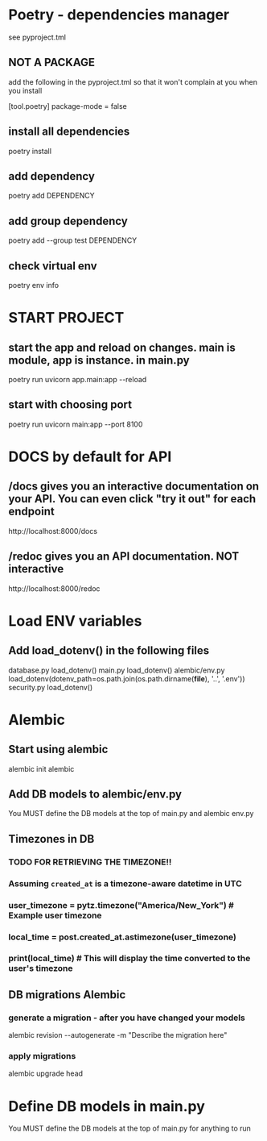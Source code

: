 
# Poetry - dependencies manager
see pyproject.tml

## NOT A PACKAGE
add the following in the pyproject.tml so that it won't complain at you when you install

[tool.poetry]
package-mode = false

## install all dependencies
poetry install

## add dependency
poetry add DEPENDENCY

## add group dependency
poetry add --group test DEPENDENCY

## check virtual env 
poetry env info

# START PROJECT
## start the app and reload on changes. main is module, app is instance. in main.py
poetry run uvicorn app.main:app --reload
## start with choosing port
poetry run uvicorn main:app --port 8100

# DOCS by default for API
## /docs gives you an interactive documentation on your API. You can even click "try it out" for each endpoint
http://localhost:8000/docs

## /redoc gives you an API documentation. NOT interactive
http://localhost:8000/redoc

# Load ENV variables
## Add load_dotenv() in the following files
database.py
  load_dotenv()
main.py
  load_dotenv()
alembic/env.py
  load_dotenv(dotenv_path=os.path.join(os.path.dirname(__file__), '..', '.env'))
security.py
  load_dotenv()

# Alembic

## Start using alembic
alembic init alembic

## Add DB models to alembic/env.py
You MUST define the DB models at the top of main.py and alembic env.py

## Timezones in DB
###  TODO FOR RETRIEVING THE TIMEZONE!!
### Assuming `created_at` is a timezone-aware datetime in UTC
### user_timezone = pytz.timezone("America/New_York")  # Example user timezone
### local_time = post.created_at.astimezone(user_timezone)
### print(local_time)  # This will display the time converted to the user's timezone

## DB migrations Alembic
### generate a migration - after you have changed your models
alembic revision --autogenerate -m "Describe the migration here"

### apply migrations
alembic upgrade head

# Define DB models in main.py
You MUST define the DB models at the top of main.py for anything to run
